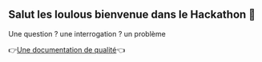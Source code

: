 ##  Salut les loulous bienvenue dans le Hackathon 🥳

Une question ? une interrogation ? un problème

👉[Une documentation de qualité](https://hackathon-m1-al.github.io/Docs/)👈

